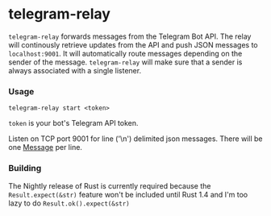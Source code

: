 # telegram-relay

`telegram-relay` forwards messages from the Telegram Bot API.
The relay will continously retrieve updates from the API and push JSON messages to
`localhost:9001`. It will automatically route messages depending on the sender of the message.
`telegram-relay` will make sure that a sender is always associated with a single listener.

### Usage

`telegram-relay start <token>`

`token` is your bot's Telegram API token.

Listen on TCP port 9001 for line ('\n') delimited json messages. There will be one
[Message](https://core.telegram.org/bots/api#message) per line.

### Building

The Nightly release of Rust is currently required because the `Result.expect(&str)`
feature won't be included until Rust 1.4 and I'm too lazy to do `Result.ok().expect(&str)`
